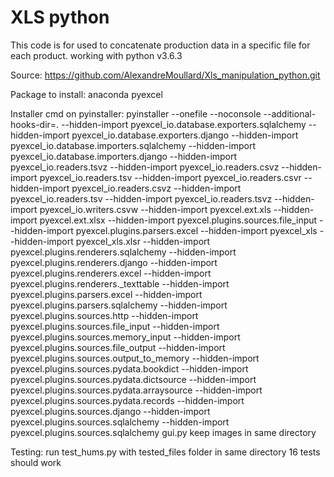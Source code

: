 # XLS python
This code is for used to concatenate production data in a specific file for each product.
working with python v3.6.3

Source:
https://github.com/AlexandreMoullard/Xls_manipulation_python.git

Package to install:
anaconda
pyexcel

Installer cmd on pyinstaller:
pyinstaller --onefile --noconsole --additional-hooks-dir=. --hidden-import pyexcel_io.database.exporters.sqlalchemy --hidden-import pyexcel_io.database.exporters.django --hidden-import pyexcel_io.database.importers.sqlalchemy --hidden-import pyexcel_io.database.importers.django --hidden-import pyexcel_io.readers.tsvz --hidden-import pyexcel_io.readers.csvz --hidden-import pyexcel_io.readers.tsv --hidden-import pyexcel_io.readers.csvr --hidden-import pyexcel_io.readers.csvz --hidden-import pyexcel_io.readers.tsv --hidden-import pyexcel_io.readers.tsvz --hidden-import pyexcel_io.writers.csvw --hidden-import pyexcel.ext.xls --hidden-import pyexcel.ext.xlsx  --hidden-import pyexcel.plugins.sources.file_input --hidden-import pyexcel.plugins.parsers.excel --hidden-import pyexcel_xls --hidden-import pyexcel_xls.xlsr --hidden-import pyexcel.plugins.renderers.sqlalchemy --hidden-import pyexcel.plugins.renderers.django --hidden-import pyexcel.plugins.renderers.excel --hidden-import pyexcel.plugins.renderers._texttable --hidden-import pyexcel.plugins.parsers.excel --hidden-import pyexcel.plugins.parsers.sqlalchemy --hidden-import pyexcel.plugins.sources.http --hidden-import pyexcel.plugins.sources.file_input --hidden-import pyexcel.plugins.sources.memory_input --hidden-import pyexcel.plugins.sources.file_output --hidden-import pyexcel.plugins.sources.output_to_memory --hidden-import pyexcel.plugins.sources.pydata.bookdict --hidden-import pyexcel.plugins.sources.pydata.dictsource --hidden-import pyexcel.plugins.sources.pydata.arraysource --hidden-import pyexcel.plugins.sources.pydata.records --hidden-import pyexcel.plugins.sources.django --hidden-import pyexcel.plugins.sources.sqlalchemy --hidden-import pyexcel.plugins.sources.sqlalchemy gui.py
keep images in same directory

Testing:
run test_hums.py with tested_files folder in same directory
16 tests should work